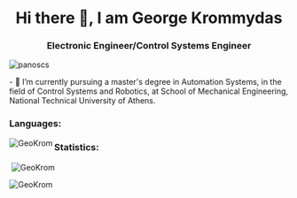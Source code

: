 <h1 align="center">Hi there 👋, I am George Krommydas</h1>
<h3 align="center">Electronic Engineer/Control Systems Engineer</h3>

<!--
**GeoKrom/GeoKrom** is a ✨ _special_ ✨ repository because its `README.md` (this file) appears on your GitHub profile.--!>
<p align="left"> <img src="https://komarev.com/ghpvc/?username=panoscs&label=Profile%20views&color=0e75b6&style=flat" alt="panoscs" /> </p>



- 🔭 I’m currently pursuing a master's degree in Automation Systems, in the field of Control Systems and Robotics, at School of Mechanical Engineering, National Technical University of Athens.


<h3 align="left">Languages:</h3>
<p><img align="left" src="https://github-readme-stats.vercel.app/api/top-langs?username=GeoKrom&show_icons=true&theme=tokyonight&locale=en&layout=compact" alt="GeoKrom"/></p>


<h3 align="left">Statistics:</h3>
<p>&nbsp;<img align="center" src="https://github-readme-stats.vercel.app/api?username=GeoKrom&show_icons=true&theme=tokyonight&locale=en" alt="GeoKrom"/></p>

<p>&nbsp;<img align="left" src="https://github-readme-streak-stats.herokuapp.com/?user=GeoKrom&" alt="GeoKrom" /></p>
